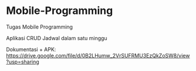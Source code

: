 # Mobile-Programming
Tugas Mobile Programming

Aplikasi CRUD Jadwal dalam satu minggu

Dokumentasi + APK: https://drive.google.com/file/d/0B2LHumw_2VrSUFRMU3EzQkZoSW8/view?usp=sharing
